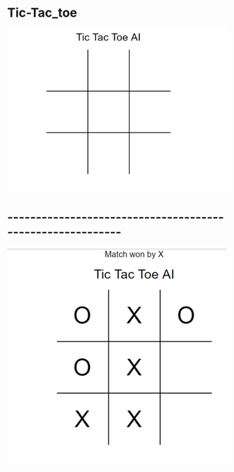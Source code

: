 # Tic-Tac_toe

![](images/t1.PNG)

# ----------------------------------------------------------

![](images/t2.PNG)
